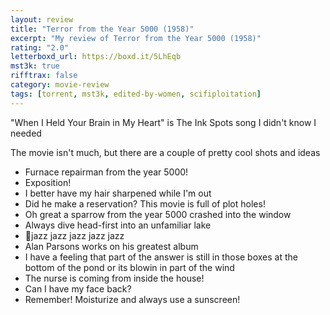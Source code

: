 ```yaml
---
layout: review
title: "Terror from the Year 5000 (1958)"
excerpt: "My review of Terror from the Year 5000 (1958)"
rating: "2.0"
letterboxd_url: https://boxd.it/5LhEqb
mst3k: true
rifftrax: false
category: movie-review
tags: [torrent, mst3k, edited-by-women, scifiploitation]
---
```


"When I Held Your Brain in My Heart" is The Ink Spots song I didn't know I needed

The movie isn't much, but there are a couple of pretty cool shots and ideas

- Furnace repairman from the year 5000!
- Exposition!
- I better have my hair sharpened while I'm out
- Did he make a reservation? This movie is full of plot holes!
- Oh great a sparrow from the year 5000 crashed into the window
- Always dive head-first into an unfamiliar lake
- 🎵jazz jazz jazz jazz jazz
- Alan Parsons works on his greatest album
- I have a feeling that part of the answer is still in those boxes at the bottom of the pond or its blowin in part of the wind
- The nurse is coming from inside the house!
- Can I have my face back?
- Remember! Moisturize and always use a sunscreen!
